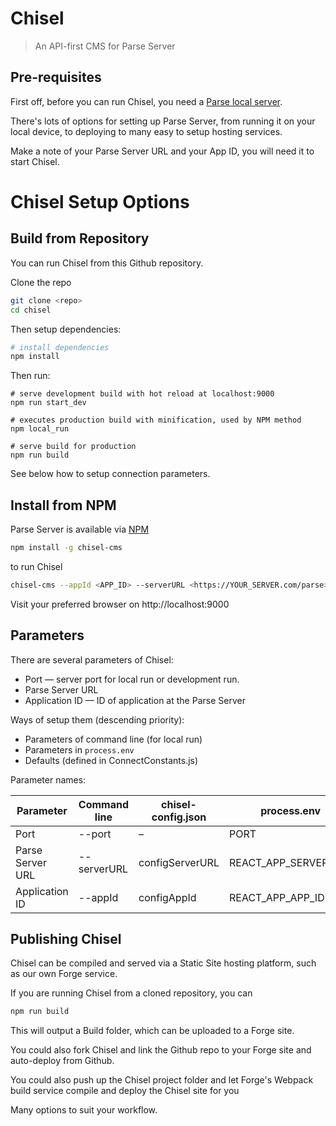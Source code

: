 Chisel
=====================

> An API-first CMS for Parse Server

## Pre-requisites

First off, before you can run Chisel, you need a [Parse local server](https://github.com/beachio/chisel-parse-server-starter).

There's lots of options for setting up Parse Server, from running it on your local device, to deploying to many easy to setup hosting services.

Make a note of your Parse Server URL and your App ID, you will need it to start Chisel.

# Chisel Setup Options

## Build from Repository

You can run Chisel from this Github repository.

Clone the repo

```bash
git clone <repo>
cd chisel
```

Then setup dependencies:

``` bash
# install dependencies
npm install
```

Then run:

```
# serve development build with hot reload at localhost:9000
npm run start_dev

# executes production build with minification, used by NPM method
npm local_run

# serve build for production
npm run build
```

See below how to setup connection parameters.

## Install from NPM

Parse Server is available via [NPM](https://www.npmjs.com/package/chisel-cms)

``` bash
npm install -g chisel-cms
```

to run Chisel

``` bash
chisel-cms --appId <APP_ID> --serverURL <https://YOUR_SERVER.com/parse>
```
Visit your preferred browser on http://localhost:9000

## Parameters
There are several parameters of Chisel:
- Port — server port for local run or development run.
- Parse Server URL
- Application ID — ID of application at the Parse Server

Ways of setup them (descending priority):
- Parameters of command line (for local run)
- Parameters in `process.env`
- Defaults (defined in ConnectConstants.js)

Parameter names:

| Parameter | Command line | chisel-config.json  | process.env  | Default |
| --- | --- | --- | --- | --- |
| Port | --port | – | PORT | 9000 |
| Parse Server URL | --serverURL | configServerURL | REACT_APP_SERVER_URL | http://localhost:1337/parse |
| Application ID | --appId | configAppId | REACT_APP_APP_ID | SampleAppId |


## Publishing Chisel

Chisel can be compiled and served via a Static Site hosting platform, such as our own Forge service.

If you are running Chisel from a cloned repository, you can

``` bash
npm run build
```

This will output a Build folder, which can be uploaded to a Forge site.

You could also fork Chisel and link the Github repo to your Forge site and auto-deploy from Github.

You could also push up the Chisel project folder and let Forge's Webpack build service compile and deploy the Chisel site for you

Many options to suit your workflow.
